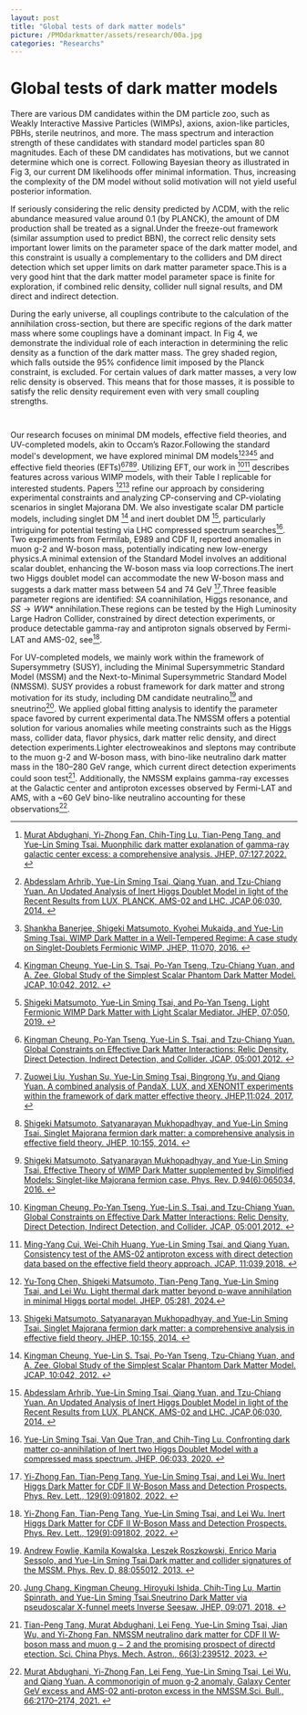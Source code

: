 ```yaml
---
layout: post
title: "Global tests of dark matter models"
picture: /PMOdarkmatter/assets/research/00a.jpg
categories: "Researchs"
---
```


<head>
    <script src="https://cdn.mathjax.org/mathjax/latest/MathJax.js?config=TeX-AMS-MML_HTMLorMML" type="text/javascript"></script>
    <script type="text/x-mathjax-config">
        MathJax.Hub.Config({
            tex2jax: {
            skipTags: ['script', 'noscript', 'style', 'textarea', 'pre'],
            inlineMath: [['$','$']]
            }
        });
    </script>
</head>

# Global tests of dark matter models


  There are various DM candidates within the DM particle zoo, such as Weakly Interactive Massive Particles (WIMPs), axions, axion-like particles, PBHs, sterile neutrinos, and more. The mass spectrum and interaction strength of these candidates with standard model particles span 80 magnitudes. Each of these DM candidates has motivations, but we cannot determine which one is correct. Following Bayesian theory as illustrated in Fig 3, our current DM likelihoods offer minimal information. 
  Thus, increasing the complexity of the DM model without solid motivation will not yield useful posterior information.

  If seriously considering the relic density predicted by ΛCDM, with the relic abundance measured value around 0.1 (by PLANCK),
the amount of DM production shall be treated as a signal.Under the freeze-out framework (similar assumption used to predict BBN),
the correct relic density sets important lower limits on the parameter space of the dark matter model, and this constraint is usually a complementary to the colliders and DM direct detection which set upper limits on dark matter parameter space.This is a very good hint that the dark matter model parameter space is finite for exploration, if combined relic density, collider null signal results, and DM direct and indirect detection.


  During the early universe, all couplings contribute to the calculation of the annihilation cross-section, but there are specific regions of the dark matter mass where some couplings have a dominant impact. In Fig 4, we demonstrate the individual role of each interaction in determining the relic density as a function of the dark matter mass. The grey shaded region, which falls outside the 95% confidence limit imposed by the Planck constraint, is excluded. For certain values of dark matter masses, a very low relic density is observed. This means that for those masses, it is possible to satisfy the relic density requirement even with very small coupling strengths.

<p style="text-align:center;"><img class="item-image" src="{{ site.baseurl }}/assets/research/figure3.png"  alt=""></p>
<p style="text-align:center;"><img class="item-image" src="{{ site.baseurl }}/assets/research/figure4.png"  alt=""></p>

  Our research focuses on minimal DM models, effective field theories, and UV-completed models, akin to Occam’s Razor.Following the standard model's development, we have explored minimal DM models[^2][^3][^4][^8][^23] and effective field theories (EFTs)[^9][^19][^21][^22]. Utilizing EFT, our work in [^9][^10] describes features across various WIMP models, with their Table I replicable for interested students. Papers [^6][^21] refine our approach by considering experimental constraints and analyzing CP-conserving and CP-violating scenarios in singlet Majorana DM. We also investigate scalar DM particle models, including singlet DM [^8] and inert doublet DM [^3], particularly intriguing for potential testing via LHC compressed spectrum searches[^26]. Two experiments from Fermilab, E989 and CDF II, reported anomalies in muon g-2 and W-boson mass, potentially indicating new low-energy physics.A minimal extension of the Standard Model involves an additional scalar doublet, enhancing the W-boson mass via loop corrections.The inert two Higgs doublet model can accommodate the new W-boson mass and suggests a dark matter mass between 54 and 74 GeV [^12].Three feasible parameter regions are identified: $S A$ coannihilation, Higgs resonance, and $S S \to WW*$ annihilation.These regions can be tested by the High Luminosity Large Hadron Collider, constrained by direct detection experiments, or produce detectable gamma-ray and antiproton signals observed by Fermi-LAT and AMS-02, see[^12].

For UV-completed models, we mainly work within the framework of Supersymmetry (SUSY), including the Minimal Supersymmetric Standard Model (MSSM) and the Next-to-Minimal Supersymmetric Standard Model (NMSSM). SUSY provides a robust framework for dark matter and strong motivation for its study, including DM candidate neutralino[^14] and sneutrino[^5]. We applied global fitting analysis to identify the parameter space favored by current experimental data.The NMSSM offers a potential solution for various anomalies while meeting constraints such as the Higgs mass, collider data, flavor physics, dark matter relic density, and direct detection experiments.Lighter electroweakinos and sleptons may contribute to the muon g-2 and W-boson mass, with bino-like neutralino dark matter mass in the 180–280 GeV range, which current direct detection experiments could soon test[^25]. Additionally, the NMSSM explains gamma-ray excesses at the Galactic center and antiproton excesses observed by Fermi-LAT and AMS, with a ~60 GeV bino-like neutralino accounting for these observations[^1].

[^1]: [Murat Abdughani, Yi-Zhong Fan, Lei Feng, Yue-Lin Sming Tsai, Lei Wu, and Qiang Yuan. A commonorigin of muon g-2 anomaly, Galaxy Center GeV excess and AMS-02 anti-proton excess in the NMSSM.Sci. Bull., 66:2170–2174, 2021. ](https://arxiv.org/abs/2104.03274)

[^2]: [ Murat Abdughani, Yi-Zhong Fan, Chih-Ting Lu, Tian-Peng Tang, and Yue-Lin Sming Tsai. Muonphilic dark matter explanation of gamma-ray galactic center excess: a comprehensive analysis. JHEP, 07:127,2022. ](https://arxiv.org/abs/2111.02946)

[^3]: [ Abdesslam Arhrib, Yue-Lin Sming Tsai, Qiang Yuan, and Tzu-Chiang Yuan. An Updated Analysis of Inert Higgs Doublet Model in light of the Recent Results from LUX, PLANCK, AMS-02 and LHC. JCAP,06:030, 2014.  ](https://arxiv.org/abs/1310.0358)

[^4]: [ Shankha Banerjee, Shigeki Matsumoto, Kyohei Mukaida, and Yue-Lin Sming Tsai. WIMP Dark Matter in a Well-Tempered Regime: A case study on Singlet-Doublets Fermionic WIMP. JHEP, 11:070, 2016. ](https://arxiv.org/abs/1603.07387)

[^5]: [ Jung Chang, Kingman Cheung, Hiroyuki Ishida, Chih-Ting Lu, Martin Spinrath, and Yue-Lin Sming Tsai.Sneutrino Dark Matter via pseudoscalar X-funnel meets Inverse Seesaw. JHEP, 09:071, 2018. ](https://arxiv.org/abs/1806.04468)

[^6]: [ Yu-Tong Chen, Shigeki Matsumoto, Tian-Peng Tang, Yue-Lin Sming Tsai, and Lei Wu. Light thermal dark matter beyond p-wave annihilation in minimal Higgs portal model. JHEP, 05:281, 2024.](https://arxiv.org/abs/1310.0358)

[^7]: [ Kingman Cheung, Jui-Lin Kuo, Kin-Wang Ng, and Yue-Lin Sming Tsai. The impact of EDGES 21-cm data on dark matter interactions. Phys. Lett. B, 789:137–144, 2019.8 ](https://arxiv.org/abs/1803.09398)

[^8]: [ Kingman Cheung, Yue-Lin S. Tsai, Po-Yan Tseng, Tzu-Chiang Yuan, and A. Zee. Global Study of the Simplest Scalar Phantom Dark Matter Model. JCAP, 10:042, 2012.  ](https://arxiv.org/abs/1207.4930)

[^9]: [ Kingman Cheung, Po-Yan Tseng, Yue-Lin S. Tsai, and Tzu-Chiang Yuan. Global Constraints on Effective Dark Matter Interactions: Relic Density, Direct Detection, Indirect Detection, and Collider. JCAP, 05:001,2012. ](https://arxiv.org/abs/1201.3402)

[^10]: [ Ming-Yang Cui, Wei-Chih Huang, Yue-Lin Sming Tsai, and Qiang Yuan. Consistency test of the AMS-02 antiproton excess with direct detection data based on the effective field theory approach. JCAP, 11:039,2018. ](https://arxiv.org/abs/1805.11590)

[^11]: [ Ming-Yang Cui, Qiang Yuan, Yue-Lin Sming Tsai, and Yi-Zhong Fan. Possible dark matter annihilation signal in the AMS-02 antiproton data. Phys. Rev. Lett., 118(19):191101, 2017. ](https://arxiv.org/abs/1610.03840)

[^12]: [ Yi-Zhong Fan, Tian-Peng Tang, Yue-Lin Sming Tsai, and Lei Wu. Inert Higgs Dark Matter for CDF II W-Boson Mass and Detection Prospects. Phys. Rev. Lett., 129(9):091802, 2022. ](https://arxiv.org/abs/2204.03693)

[^13]: [ Jie-Cheng Feng, Xian-Wei Kang, Chih-Ting Lu, Yue-Lin Sming Tsai, and Feng-Shou Zhang. Revising inelastic dark matter direct detection by including the cosmic ray acceleration. JHEP, 04:080, 2022.  ](https://arxiv.org/abs/2110.08863)

[^14]: [ Andrew Fowlie, Kamila Kowalska, Leszek Roszkowski, Enrico Maria Sessolo, and Yue-Lin Sming Tsai.Dark matter and collider signatures of the MSSM. Phys. Rev. D, 88:055012, 2013. ](https://arxiv.org/abs/1306.1567)

[^15]: [ Gang Guo, Yue-Lin Sming Tsai, and Meng-Ru Wu. Probing cosmic-ray accelerated light dark matter with IceCube. JCAP, 10:049, 2020. ](https://arxiv.org/abs/2004.03161)

[^16]: [ Gang Guo, Yue-Lin Sming Tsai, Meng-Ru Wu, and Qiang Yuan. Elastic and Inelastic Scattering of Cosmic-Rays on Sub-GeV Dark Matter. Phys. Rev. D, 102(10):103004, 2020. ](https://arxiv.org/abs/2008.12137)

[^17]: [ Wei-Chih Huang, Jui-Lin Kuo, and Yue-Lin Sming Tsai. A convolutional-neural-network estimator of CMB constraints on dark matter energy injection. JCAP, 06:025, 2021. ](https://arxiv.org/abs/2101.10360)

[^18]: [ Xiaoyuan Huang, Yue-Lin Sming Tsai, and Qiang Yuan. LikeDM: likelihood calculator of dark matter detection. Comput. Phys. Commun., 213:252–263, 2017. ](https://arxiv.org/abs/1603.07119)

[^19]: [ Zuowei Liu, Yushan Su, Yue-Lin Sming Tsai, Bingrong Yu, and Qiang Yuan. A combined analysis of PandaX, LUX, and XENON1T experiments within the framework of dark matter effective theory. JHEP,11:024, 2017. ](https://arxiv.org/abs/1708.04630)

[^20]: [ Keyu Lu, Yue-Lin Sming Tsai, Qiang Yuan, and Le Zhang. Inelastic Scattering of Dark Matter with Heavy Cosmic Rays. Res. Astron. Astrophys., 24(6):065007, 2024. ](https://arxiv.org/abs/2310.12501)

[^21]: [ Shigeki Matsumoto, Satyanarayan Mukhopadhyay, and Yue-Lin Sming Tsai. Singlet Majorana fermion dark matter: a comprehensive analysis in effective field theory. JHEP, 10:155, 2014. ](https://arxiv.org/abs/1407.1859)

[^22]: [ Shigeki Matsumoto, Satyanarayan Mukhopadhyay, and Yue-Lin Sming Tsai. Effective Theory of WIMP Dark Matter supplemented by Simplified Models: Singlet-like Majorana fermion case. Phys. Rev. D,94(6):065034, 2016. ](https://arxiv.org/abs/1604.02230)

[^23]: [ Shigeki Matsumoto, Yue-Lin Sming Tsai, and Po-Yan Tseng. Light Fermionic WIMP Dark Matter with Light Scalar Mediator. JHEP, 07:050, 2019.  ](https://arxiv.org/abs/1811.03292)

[^24]: [ Zhao-Qiang Shen, Guan-Wen Yuan, Cheng-Zi Jiang, Yue-Lin Sming Tsai, Qiang Yuan, and Yi-Zhong Fan.Exploring dark matter spike distribution around the Galactic centre with stellar orbits. Mon. Not. Roy.Astron. Soc., 527(2):3196–3207, 2023. ](https://arxiv.org/abs/2303.09284)

[^25]: [ Tian-Peng Tang, Murat Abdughani, Lei Feng, Yue-Lin Sming Tsai, Jian Wu, and Yi-Zhong Fan. NMSSM neutralino dark matter for CDF II W-boson mass and muon g − 2 and the promising prospect of directd etection. Sci. China Phys. Mech. Astron., 66(3):239512, 2023. ](https://arxiv.org/abs/2204.04356)

[^26]: [ Yue-Lin Sming Tsai, Van Que Tran, and Chih-Ting Lu. Confronting dark matter co-annihilation of Inert two Higgs Doublet Model with a compressed mass spectrum. JHEP, 06:033, 2020. ](https://arxiv.org/abs/1912.08875)

[^27]: [ Mei-Wen Yang, Zhi-Qi Guo, Xiao-Yi Luo, Zhao-Qiang Shen, Zi-Qing Xia, Chih-Ting Lu, Yue-Lin SmingTsai, and Yi-Zhong Fan. Searching Accretion-Enhanced Dark Matter Annihilation Signals in the Galactic Centre. 7 2024.9](https://arxiv.org/abs/2407.06815)

[^28]: [ Guan-Wen Yuan, Zhao-Qiang Shen, Yue-Lin Sming Tsai, Qiang Yuan, and Yi-Zhong Fan. Constraining ultralight bosonic dark matter with Keck observations of S2’s orbit and kinematics. Phys. Rev. D,106(10):103024, 2022. ](https://arxiv.org/abs/1308.1782)

[^29]: [ Chi Zhang, Lei Zu, Hou-Zun Chen, Yue-Lin Sming Tsai, and Yi-Zhong Fan. Weak Lensing Constraints on Dark Matter-Baryon Interactions with N -Body Simulations and Machine Learning. 2 2024.](https://arxiv.org/abs/2402.18880)

[^30]: [ Jiajun Zhang, Yue-Lin Sming Tsai, Jui-Lin Kuo, Kingman Cheung, and Ming-Chung Chu. Ultralight Axion Dark Matter and Its Impact on Dark Halo Structure in N -body Simulations. Astrophys. J., 853(1):51, 2018. ](https://arxiv.org/abs/1611.00892)

[^31]: [ Lei Zu, Chi Zhang, Hou-Zun Chen, Wei Wang, Yue-Lin Sming Tsai, Yuhsin Tsai, Wentao Luo, and Yi-Zhong Fan. Exploring mirror twin Higgs cosmology with present and future weak lensing surveys. JCAP,08:023, 2023 ](https://arxiv.org/abs/2304.06308)
